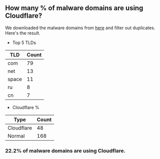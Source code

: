 ## How many % of malware domains are using Cloudflare?


We downloaded the malware domains from [here](https://urlhaus.abuse.ch) and filter out duplicates.
Here's the result.


[//]: # (start replacement)


- Top 5 TLDs

| TLD | Count |
| --- | --- |
| com | 79 |
| net | 13 |
| space | 11 |
| ru | 8 |
| cn | 7 |


- Cloudflare %

| Type | Count |
| --- | --- |
| Cloudflare | 48 |
| Normal | 168 |


### 22.2% of malware domains are using Cloudflare.